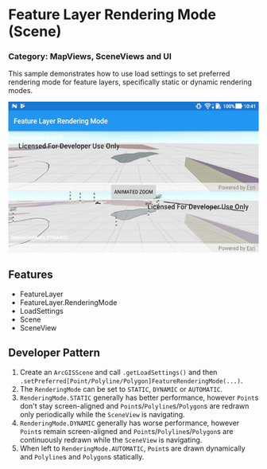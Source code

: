 # Feature Layer Rendering Mode (Scene)
### Category: MapViews, SceneViews and UI
This sample demonstrates how to use load settings to set preferred rendering mode for feature layers, specifically static or dynamic rendering modes.

![Feature Layer Rendering Mode App](feature-layer-rendering-mode-scene.png)

## Features
* FeatureLayer
* FeatureLayer.RenderingMode
* LoadSettings
* Scene
* SceneView

## Developer Pattern
1. Create an `ArcGISScene` and call `.getLoadSettings()` and then `.setPreferred[Point/Polyline/Polygon]FeatureRenderingMode(...)`.
1. The `RenderingMode` can be set to `STATIC`, `DYNAMIC` or `AUTOMATIC`.
1. `RenderingMode.STATIC` generally has better performance, however `Point`s don't stay screen-aligned and `Point`s/`Polyline`s/`Polygon`s are redrawn only periodically while the `SceneView` is navigating.
1. `RenderingMode.DYNAMIC` generally has worse performance, however `Point`s remain screen-aligned and `Point`s/`Polyline`s/`Polygon`s are continuously redrawn while the `SceneView`  is navigating.
1. When left to `RenderingMode.AUTOMATIC`, `Point`s are drawn dynamically and `Polyline`s and `Polygon`s statically.
